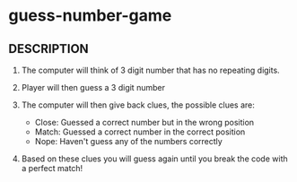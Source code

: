 # guess-number-game

## DESCRIPTION ##
1. The computer will think of 3 digit number that has no repeating digits.
2. Player will then guess a 3 digit number
3. The computer will then give back clues, the possible clues are:

   - Close: Guessed a correct number but in the wrong position
   - Match: Guessed a correct number in the correct position
   - Nope: Haven't guess any of the numbers correctly

4. Based on these clues you will guess again until you break the code with a perfect match!
